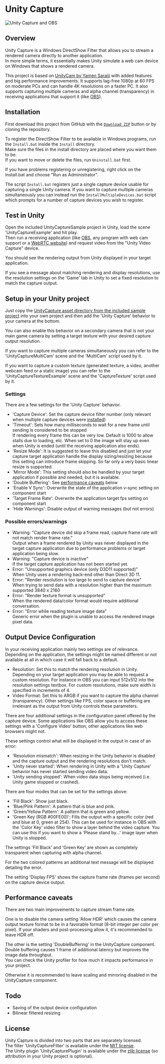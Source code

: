 # Unity Capture

![Unity Capture and OBS](https://raw.githubusercontent.com/schellingb/UnityCapture/master/README.png)

## Overview

Unity Capture is a Windows DirectShow Filter that allows you to stream a rendered camera directly to another application.  
In more simple terms, it essentially makes Unity simulate a web cam device on Windows that shows a rendered camera.

This project is based on [UnityCam by Yamen Saraiji](//github.com/mrayy/UnityCam) with added features and big performance
improvements. It supports lag-free 1080p at 60 FPS on moderate PCs and can handle 4K resolutions on a faster PC.
It also supports capturing multiple cameras and alpha channel (transparency) in receiving applications that
support it (like [OBS](https://obsproject.com/)).


## Installation

First download this project from GitHub with the [`Download ZIP`](../../archive/master.zip) button or by cloning the repository.

To register the DirectShow Filter to be available in Windows programs, run the `Install.bat` inside the `Install` directory.  
Make sure the files in the install directory are placed where you want them to be.  
If you want to move or delete the files, run `Uninstall.bat` first.

If you have problems registering or unregistering, right click on the Install.bat and choose "Run as Administrator".

The script `Install.bat` registers just a single capture device usable for capturing a single Unity camera. If you want to
capture multiple cameras simultaneously you can instead run the `InstallMultipleDevices.bat` script which prompts for a
number of capture devices you wish to register.


## Test in Unity

Open the included UnityCaptureSample project in Unity, load the scene 'UnityCaptureExample' and hit play.  
Then run a receiving application (like [OBS](https://obsproject.com/), any program with web cam support
or a [WebRTC website](https://obsproject.com/https://webrtc.github.io/samples/src/content/getusermedia/resolution/)) and request
video from the "Unity Video Capture" device.

You should see the rendering output from Unity displayed in your target application.

If you see a message about matching rendering and display resolutions, use the resolution settings on
the 'Game' tab in Unity to set a fixed resolution to match the capture output.


## Setup in your Unity project

Just copy the [UnityCapture asset directory from the included sample project](UnityCaptureSample/Assets/UnityCapture)
into your own project and then add the 'Unity Capture' behavior to your camera at the bottom.

You can also enable this behavior on a secondary camera that is not your main game camera by setting a target texture
with your desired capture output resolution.

If you want to capture multiple cameras simultaneously you can refer to the 'UnityCaptureMultiCam' scene
and the 'MultiCam' script used by it.

If you want to capture a custom texture (generated texture, a video, another webcam feed or a static image) you
can refer to the 'UnityCaptureTextureExample' scene and the 'CaptureTexture' script used by it.

### Settings

There are a few settings for the 'Unity Capture' behavior.

- 'Capture Device': Set the capture device filter number (only relevant when multiple capture devices were [installed](#installation))
- 'Timeout': Sets how many milliseconds to wait for a new frame until sending is considered to be stopped  
  If rendering every frame this can be very low. Default is 1000 to allow stalls due to loading, etc.
  When set to 0 the image will stay up even when Unity is ended (until the receiving application also ends).
- 'Resize Mode': It is suggested to leave this disabled and just let your capture target application handle the display
  sizing/resizing because this setting can introduce frame skipping. So far only a very basic linear resize is supported.
- 'Mirror Mode': This setting should also be handled by your target application if possible and needed, but it is available.
- 'Double Buffering': See [performance caveats](#performance-caveats) below
- 'Enable V Sync': Overwrite the state of the application v-sync setting on component start
- 'Target Frame Rate': Overwrite the application target fps setting on component start
- 'Hide Warnings': Disable output of warning messages (but not errors)

### Possible errors/warnings

- Warning: "Capture device did skip a frame read, capture frame rate will not match render frame rate."  
  Output when a frame rendered by Unity was never displayed in the target capture application due
  to performance problems or target application being slow.
- Warning: "Capture device is inactive"  
  If the target capture application has not been started yet.
- Error: "Unsupported graphics device (only D3D11 supported)"  
  When Unity uses a rendering back-end other than Direct 3D 11.
- Error: "Render resolution is too large to send to capture device"  
  When trying to send data with a resolution higher than the maximum supported 3840 x 2160
- Error: "Render texture format is unsupported"  
  When the rendered data/color format would require additional conversation.
- Error: "Error while reading texture image data"  
  Generic error when the plugin is unable to access the rendered image pixel data.


## Output Device Configuration

In your receiving application mainly two settings are of relevance.
Depending on the application, the settings might be named different or not available at all in which case it will fall back to a default.
 - Resolution: Set this to match the rendering resolution in Unity. Depending on your target application you may be able
   to request a custom resolution. For instance in OBS you can input 512x512 into the resolution settings textbox.
   For custom resolutions, make sure width is specified in increments of 4.
 - Video Format: Set this to ARGB if you want to capture the alpha channel (transparency).
Other settings like FPS, color space or buffering are irrelevant as the output from Unity controls these parameters.

There are four additional settings in the configuration panel offered by the capture device. Some applications like OBS allow you to access
these settings with a 'Configure Video' button, other applications like web browsers might not.

These settings control what will be displayed in the output in case of an error:
- 'Resolution mismatch': When resizing in the Unity behavior is disabled and the capture output and the rendering resolutions don't match.
- 'Unity never started': When rendering in Unity with a 'Unity Capture' behavior has never started sending video data.
- 'Unity sending stopped': When video data stops being received (i.e. Unity game stopped or crashed).

There are four modes that can be set for the settings above:
- 'Fill Black': Show just black.
- 'Blue/Pink Pattern': A pattern that is blue and pink.
- 'Green/Yellow Pattern': A pattern that is green and yellow.
- 'Green Key (RGB #00FE00)': Fills the output with a specific color (red and blue at 0, green at 254).
  This can be used for instance in OBS with the 'Color Key' video filter to show a layer behind the video capture.
  You can use this if you want to show a 'Please stand by...' image layer when Unity is stopped.

The settings 'Fill Black' and 'Green Key' are shown as completely transparent when capturing with alpha channel.

For the two colored patterns an additional text message will be displayed detailing the error.

The setting 'Display FPS' shows the capture frame rate (frames per second) on the capture device output.


## Performance caveats

There are two main improvements to capture stream frame rate.

One is to disable the camera setting 'Allow HDR' which causes the camera output texture format
to be in a favorable format (8-bit integer per color per pixel). If your shaders and post-processing
allow it, it's recommended to leave HDR off.

The other is the setting 'DoubleBuffering' in the UnityCapture component.  
Double buffering causes 1 frame of additional latency but improves the image data throughput.  
You can check the Unity profiler for how much it impacts performance in your project.

Otherwise it is recommended to leave scaling and mirroring disabled in the UnityCapture component.


## Todo

- Saving of the output device configuration
- Bilinear filtered resizing


## License

Unity Capture is divided into two parts that are separately licensed.  
The filter 'UnityCaptureFilter' is available under the [MIT license](https://choosealicense.com/licenses/mit/).  
The Unity plugin 'UnityCapturePlugin' is available under the [zlib license](https://choosealicense.com/licenses/zlib/) (so attribution in your Unity project is optional).

